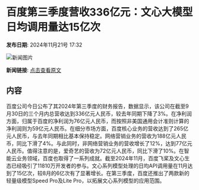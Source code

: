# 百度第三季度营收336亿元：文心大模型日均调用量达15亿次

**发布日期**: 2024年11月21号 17:32

![新闻图片](https://pic.chinaz.com/picmap/thumb/202207140955455263_0.jpg)

**新闻链接**: [点击查看原文](https://www.aibase.com/zh/news/13398)

## 内容

百度公司今日公布了其2024年第三季度的财务报告，数据显示，该公司在截至9月30日的三个月内总营收达到336亿元人民币，较去年同期下降了3%。在净利润方面，归属于百度的净利润为76亿元人民币，而按照非美国通用会计准则计算的净利润则为59亿元人民币。在细分市场方面，百度核心业务的营收达到了265亿元人民币，与去年同期相比基本保持稳定。网络营销业务的营收为188亿元人民币，同比下滑了4%。与此同时，非网络营销业务的营收增长了12%，达到77亿元人民币。值得注意的是，爱奇艺的营收为72亿元人民币，同比下滑了10%。在智能云业务领域，百度也取得了一系列成就。截至2024年11月，百度飞桨及文心生态已经吸引了11810万开发者的参与。文心系列模型处理的日均API调用量在11月达到了15亿次，较8月的6亿次有了显著增长。在第三季度，百度还推出了两款新的轻量级模型Speed Pro及Lite Pro，以拓展文心系列模型的应用范围。
